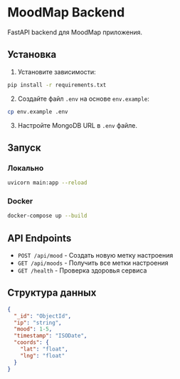 # MoodMap Backend

FastAPI backend для MoodMap приложения.

## Установка

1. Установите зависимости:
```bash
pip install -r requirements.txt
```

2. Создайте файл `.env` на основе `env.example`:
```bash
cp env.example .env
```

3. Настройте MongoDB URL в `.env` файле.

## Запуск

### Локально
```bash
uvicorn main:app --reload
```

### Docker
```bash
docker-compose up --build
```

## API Endpoints

- `POST /api/mood` - Создать новую метку настроения
- `GET /api/moods` - Получить все метки настроения
- `GET /health` - Проверка здоровья сервиса

## Структура данных

```json
{
  "_id": "ObjectId",
  "ip": "string",
  "mood": 1-5,
  "timestamp": "ISODate",
  "coords": {
    "lat": "float",
    "lng": "float"
  }
}
```

